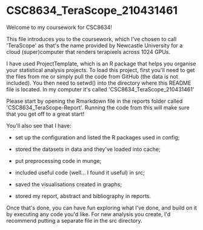 # CSC8634_TeraScope_210431461

Welcome to my coursework for CSC8634!

This file introduces you to the coursework, which I've chosen to call 'TeraScope' as that's the name provided by Newcastle University for a cloud (super)computer that renders terapixels across 1024 GPUs.

I have used ProjectTemplate, which is an R package that helps you organise your statistical analysis projects. To load this project, first you'll need to get the files from me or simply pull the code from GitHub (the data is not included). You then need to setwd() into the directory where this README file is located. In my computer it's called 'CSC8634_TeraScope_210431461'

Please start by opening the Rmarkdown file in the reports folder called 'CSC8634_TeraScope-Report'. Running the code from this will make sure that you get off to a great start!

You'll also see that I have:

- set up the configuration and listed the R packages used in config;

- stored the datasets in data and they've loaded into cache;

- put preprocessing code in munge;

- included useful code (well... I found it useful) in src;

- saved the visualisations created in graphs;

- stored my report, abstract and bibliography in reports.

Once that's done, you can have fun exploring what I've done, and build on it by executing any code you'd like. For new analysis you create, I'd recommend putting a separate file in the src directory.